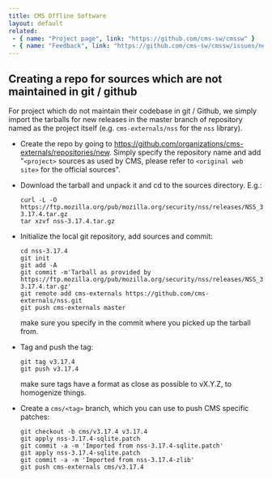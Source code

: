 ```yaml
---
title: CMS Offline Software
layout: default
related:
 - { name: "Project page", link: "https://github.com/cms-sw/cmssw" }
 - { name: "Feedback", link: "https://github.com/cms-sw/cmssw/issues/new" }
---
```


## Creating a repo for sources which are not maintained in git / github

For project which do not maintain their codebase in git / Github, we simply
import the tarballs for new releases in the master branch of repository named
as the project itself (e.g. `cms-externals/nss` for the `nss` library).

- Create the repo by going to
  <https://github.com/organizations/cms-externals/repositories/new>. Simply
  specify the repository name and add "`<project>` sources as used by CMS,
  please   refer to `<original web site>` for the official sources".

- Download the tarball and unpack it and cd to the sources directory. E.g.:

      curl -L -O https://ftp.mozilla.org/pub/mozilla.org/security/nss/releases/NSS_3_17_4_RTM/src/nss-3.17.4.tar.gz
      tar xzvf nss-3.17.4.tar.gz

- Initialize the local git repository, add sources and commit:

      cd nss-3.17.4
      git init
      git add -A
      git commit -m'Tarball as provided by https://ftp.mozilla.org/pub/mozilla.org/security/nss/releases/NSS_3_17_4_RTM/src/nss-3.17.4.tar.gz'
      git remote add cms-externals https://github.com/cms-externals/nss.git
      git push cms-externals master

  make sure you specify in the commit where you picked up the tarball from.

- Tag and push the tag:

      git tag v3.17.4
      git push v3.17.4

  make sure tags have a format as close as possible to vX.Y.Z, to homogenize
  things.

- Create a `cms/<tag>` branch, which you can use to push CMS specific patches:

      git checkout -b cms/v3.17.4 v3.17.4
      git apply nss-3.17.4-sqlite.patch
      git commit -a -m 'Imported from nss-3.17.4-sqlite.patch'
      git apply nss-3.17.4-sqlite.patch
      git commit -a -m 'Imported from nss-3.17.4-zlib'
      git push cms-externals cms/v3.17.4
